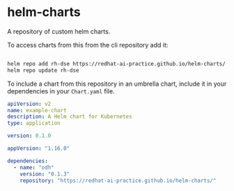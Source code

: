 # helm-charts

A repository of custom helm charts.

To access charts from this from the cli repository add it:

```sh

helm repo add rh-dse https://redhat-ai-practice.github.io/helm-charts/
helm repo update rh-dse
```

To include a chart from this repository in an umbrella chart, include it in your dependencies in your `Chart.yaml` file.

```yaml
apiVersion: v2
name: example-chart
description: A Helm chart for Kubernetes
type: application

version: 0.1.0

appVersion: "1.16.0"

dependencies:
  - name: "odh"
    version: "0.1.3"
    repository: "https://redhat-ai-practice.github.io/helm-charts/"
```
